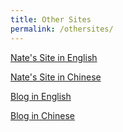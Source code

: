 ```yaml
---
title: Other Sites
permalink: /othersites/
---
```


[Nate's Site in English](https://sites.google.com/site/nateheat/)

[Nate's Site in Chinese](https://sites.google.com/site/natecn/)

[Blog in English](http://nateheat.blogspot.com/)

[Blog in Chinese](http://nate-cn.blogspot.com/)
